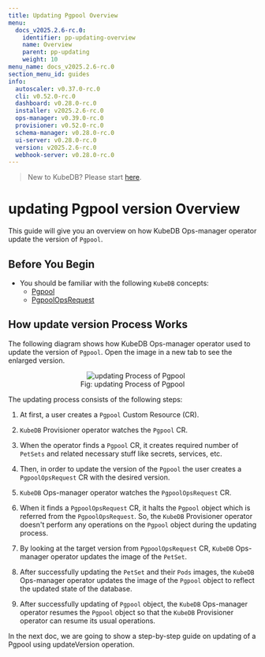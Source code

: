 ```yaml
---
title: Updating Pgpool Overview
menu:
  docs_v2025.2.6-rc.0:
    identifier: pp-updating-overview
    name: Overview
    parent: pp-updating
    weight: 10
menu_name: docs_v2025.2.6-rc.0
section_menu_id: guides
info:
  autoscaler: v0.37.0-rc.0
  cli: v0.52.0-rc.0
  dashboard: v0.28.0-rc.0
  installer: v2025.2.6-rc.0
  ops-manager: v0.39.0-rc.0
  provisioner: v0.52.0-rc.0
  schema-manager: v0.28.0-rc.0
  ui-server: v0.28.0-rc.0
  version: v2025.2.6-rc.0
  webhook-server: v0.28.0-rc.0
---
```


> New to KubeDB? Please start [here](/docs/v2025.2.6-rc.0/README).

# updating Pgpool version Overview

This guide will give you an overview on how KubeDB Ops-manager operator update the version of `Pgpool`.

## Before You Begin

- You should be familiar with the following `KubeDB` concepts:
  - [Pgpool](/docs/v2025.2.6-rc.0/guides/pgpool/concepts/pgpool)
  - [PgpoolOpsRequest](/docs/v2025.2.6-rc.0/guides/pgpool/concepts/opsrequest)

## How update version Process Works

The following diagram shows how KubeDB Ops-manager operator used to update the version of `Pgpool`. Open the image in a new tab to see the enlarged version.

<figure align="center">
  <img alt="updating Process of Pgpool" src="/docs/v2025.2.6-rc.0/images/day-2-operation/pgpool/pp-updating.png">
<figcaption align="center">Fig: updating Process of Pgpool</figcaption>
</figure>

The updating process consists of the following steps:

1. At first, a user creates a `Pgpool` Custom Resource (CR).

2. `KubeDB` Provisioner  operator watches the `Pgpool` CR.

3. When the operator finds a `Pgpool` CR, it creates required number of `PetSets` and related necessary stuff like secrets, services, etc.

4. Then, in order to update the version of the `Pgpool` the user creates a `PgpoolOpsRequest` CR with the desired version.

5. `KubeDB` Ops-manager operator watches the `PgpoolOpsRequest` CR.

6. When it finds a `PgpoolOpsRequest` CR, it halts the `Pgpool` object which is referred from the `PgpoolOpsRequest`. So, the `KubeDB` Provisioner  operator doesn't perform any operations on the `Pgpool` object during the updating process.  

7. By looking at the target version from `PgpoolOpsRequest` CR, `KubeDB` Ops-manager operator updates the image of the `PetSet`.

8. After successfully updating the `PetSet` and their `Pods` images, the `KubeDB` Ops-manager operator updates the image of the `Pgpool` object to reflect the updated state of the database.

9. After successfully updating of `Pgpool` object, the `KubeDB` Ops-manager operator resumes the `Pgpool` object so that the `KubeDB` Provisioner  operator can resume its usual operations.

In the next doc, we are going to show a step-by-step guide on updating of a Pgpool using updateVersion operation.